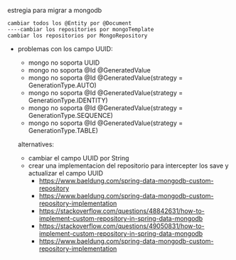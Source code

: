 estregia para migrar a mongodb

    cambiar todos los @Entity por @Document
    ----cambiar los repositories por mongoTemplate
    cambiar los repositorios por MongoRepository


- problemas con los campo UUID:
    - mongo no soporta UUID
    - mongo no soporta @Id @GeneratedValue
    - mongo no soporta @Id @GeneratedValue(strategy = GenerationType.AUTO)
    - mongo no soporta @Id @GeneratedValue(strategy = GenerationType.IDENTITY)
    - mongo no soporta @Id @GeneratedValue(strategy = GenerationType.SEQUENCE)
    - mongo no soporta @Id @GeneratedValue(strategy = GenerationType.TABLE)

    alternatives:
    - cambiar el campo UUID por String
    - crear una implementacion del repositorio para intercepter los save y actualizar el campo UUID
        - https://www.baeldung.com/spring-data-mongodb-custom-repository
        - https://www.baeldung.com/spring-data-mongodb-custom-repository-implementation
        - https://stackoverflow.com/questions/48842631/how-to-implement-custom-repository-in-spring-data-mongodb
        - https://stackoverflow.com/questions/49050831/how-to-implement-custom-repository-in-spring-data-mongodb
        - https://www.baeldung.com/spring-data-mongodb-custom-repository-implementation


